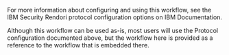 For more information about configuring and using this workflow, see the IBM Security Rendori protocol configuration options on IBM Documentation. 

Although this workflow can be used as-is, most users will use the Protocol configuration documented above, but the workflow here is provided as a reference to the workflow that is embedded there.

